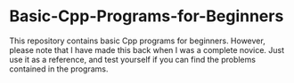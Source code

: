 # Basic-Cpp-Programs-for-Beginners
This repository contains basic Cpp programs for beginners. However, please note that I have made this back when I was a complete novice. Just use it as a reference, and test yourself if you can find the problems contained in the programs. 
